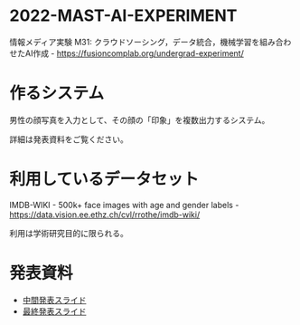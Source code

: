 # 2022-MAST-AI-EXPERIMENT

情報メディア実験 M31: クラウドソーシング，データ統合，機械学習を組み合わせたAI作成 - https://fusioncomplab.org/undergrad-experiment/

# 作るシステム

男性の顔写真を入力として、その顔の「印象」を複数出力するシステム。

詳細は発表資料をご覧ください。

# 利用しているデータセット

IMDB-WIKI - 500k+ face images with age and gender labels - https://data.vision.ee.ethz.ch/cvl/rrothe/imdb-wiki/

利用は学術研究目的に限られる。

# 発表資料
- [中間発表スライド](https://github.com/takumi1001/2022-mast-ai-experiment/releases/download/%E4%B8%AD%E9%96%93%E7%99%BA%E8%A1%A8/slides.pdf)
- [最終発表スライド](https://github.com/takumi1001/2022-mast-ai-experiment/releases/download/%E6%9C%80%E7%B5%82%E7%99%BA%E8%A1%A8/slides.pdf)
